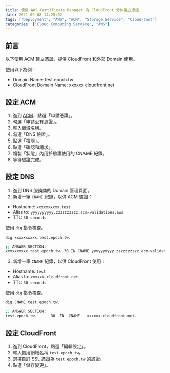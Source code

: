 ```yaml
---
title: 使用 AWS Certificate Manager 為 CloudFront 分佈建立憑證
date: 2021-09-08 14:25:02
tags: ["Deployment", "AWS", "ACM", "Storage Service", "CloudFront"]
categories: ["Cloud Computing Service", "AWS"]
---
```


## 前言

以下使用 ACM 建立憑證，提供 CloudFront 和外部 Domain 使用。

使用以下為例：

- Domain Name: test.epoch.tw
- CloudFront Domain Name: xxxxxx.cloudfront.net

## 設定 ACM

1. 進到 [ACM](https://console.aws.amazon.com/acm/home)，點選「申請憑證」。
2. 勾選「申請公有憑證」。
3. 輸入網域名稱。
4. 勾選「DNS 驗證」。
5. 點選「檢閱」。
6. 點選「確認和請求」。
7. 複製「狀態」內用於驗證使用的 CNAME 紀錄。
8. 等待驗證完成。

## 設定 DNS

1. 進到 DNS 服務商的 Domain 管理頁面。
2. 新增一筆 `CNAME` 紀錄，以供 ACM 驗證：

- Hostname: `xxxxxxxxxx.test`
- Alias to: `yyyyyyyyyy.zzzzzzzzzz.acm-validations.aws`
- TTL: `30 seconds`

使用 `dig` 指令檢查。

```bash
dig xxxxxxxxxx.test.epoch.tw.

;; ANSWER SECTION:
xxxxxxxxxx.test.epoch.tw. 30 IN CNAME yyyyyyyyyy.zzzzzzzzzz.acm-validations.aws.
```

3. 新增一筆 `CNAME` 紀錄，以供 CloudFront 使用：

- Hostname: `test`
- Alias to: `xxxxxx.cloudfront.net`
- TTL: `30 seconds`

使用 `dig` 指令檢查。

```bash
dig CNAME test.epoch.tw.

;; ANSWER SECTION:
test.epoch.tw.		30	IN	CNAME	xxxxxx.cloudfront.net.
```

## 設定 CloudFront

1. 進到 CloudFront，點選「編輯設定」。
2. 輸入備用網域名稱 `test.epoch.tw`。
3. 選擇自訂 SSL 憑證為 `test.epoch.tw` 的憑證。
4. 點選「儲存變更」。
